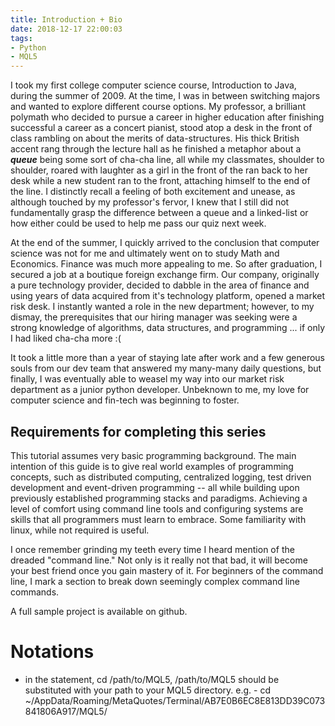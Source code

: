 ```yaml
---
title: Introduction + Bio
date: 2018-12-17 22:00:03
tags:
- Python
- MQL5
---
```


I took my first college computer science course, Introduction to Java, during the summer of 2009. At the time, I was in between switching majors and wanted to explore different course options. My professor, a brilliant polymath who decided to pursue a career in higher education after finishing successful a career as a concert pianist, stood atop a desk in the front of class rambling on about the merits of data-structures. His thick British accent rang through the lecture hall as he finished a metaphor about a __*queue*__ being some sort of cha-cha line, all while my classmates, shoulder to shoulder, roared with laughter as a girl in the front of the ran back to her desk while a new student ran to the front, attaching himself to the end of the line. I distinctly recall a feeling of both excitement and unease, as although touched by my professor's fervor, I knew that I still did not fundamentally grasp the difference between a queue and a linked-list or how either could be used to help me pass our quiz next week.

At the end of the summer, I quickly arrived to the conclusion that computer science was not for me and ultimately went on to study Math and Economics. Finance was much more appealing to me. So after graduation, I secured a job at a boutique foreign exchange firm. Our company, originally a pure technology provider, decided to dabble in the area of finance and using years of data acquired from it's technology platform, opened a market risk desk. I instantly wanted a role in the new department; however, to my dismay, the prerequisites that our hiring manager was seeking were a strong knowledge of algorithms, data structures, and programming ... if only I had liked cha-cha more :(

It took a little more than a year of staying late after work and a few generous souls from our dev team that answered my many-many daily questions, but finally, I was eventually able to weasel my way into our market risk department as a junior python developer. Unbeknown to me, my love for computer science and fin-tech was beginning to foster.

## Requirements for completing this series
This tutorial assumes very basic programming background. The main intention of this guide is to give real world examples of programming concepts, such as distributed computing, centralized logging, test driven development and event-driven programming -- all while building upon previously established programming stacks and paradigms. Achieving a level of comfort using command line tools and configuring systems are skills that all programmers must learn to embrace. Some familiarity with linux, while not required is useful.

I once remember grinding my teeth every time I heard mention of the dreaded "command line." Not only is it really not that bad, it will become your best friend once you gain mastery of it. For beginners of the command line, I mark a section to break down seemingly complex command line commands.

A full sample project is available on github.

# Notations
- in the statement, cd /path/to/MQL5, /path/to/MQL5 should be substituted with your path to your MQL5 directory. e.g. - cd ~/AppData/Roaming/MetaQuotes/Terminal/AB7E0B6EC8E813DD39C073841806A917/MQL5/
